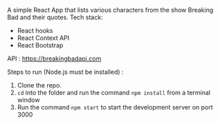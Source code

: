 A simple React App that lists various characters from the show Breaking Bad and their quotes.
Tech stack:

- React hooks
- React Context API
- React Bootstrap

API : https://breakingbadapi.com

Steps to run (Node.js must be installed) :

1. Clone the repo.
2. `cd` into the folder and run the command `npm install` from a terminal window
3. Run the command `npm start` to start the development server on port 3000
